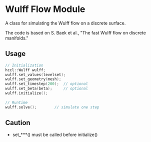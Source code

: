 Wulff Flow Module
=================

A class for simulating the Wulff flow on a discrete surface.

The code is based on S. Baek et al., "The fast Wulff flow on discrete manifolds."

## Usage ##
``` cpp
// Initialization
hccl::Wulff wulff;
wulff.set_values(levelset);
wulff.set_geometry(mesh);
wulff.set_timestep(200);  // optional
wulff.set_beta(beta);     // optional
wulff.initialize();
    
// Runtime
wulff.solve();        // simulate one step
```

## Caution ##
- set_***() must be called before initialize()
